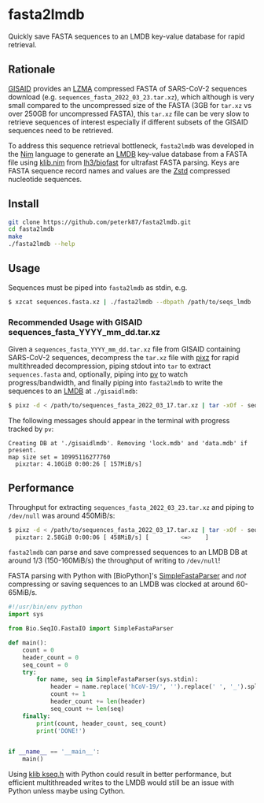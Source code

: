 # fasta2lmdb

Quickly save FASTA sequences to an LMDB key-value database for rapid retrieval.

## Rationale

[GISAID] provides an [LZMA] compressed FASTA of SARS-CoV-2 sequences download (e.g. `sequences_fasta_2022_03_23.tar.xz`), which although is very small compared to the uncompressed size of the FASTA (3GB for `tar.xz` vs over 250GB for uncompressed FASTA), this `tar.xz` file can be very slow to retrieve sequences of interest especially if different subsets of the GISAID sequences need to be retrieved.

To address this sequence retrieval bottleneck, `fasta2lmdb` was developed in the [Nim] language to generate an [LMDB] key-value database from a FASTA file using [klib.nim](https://github.com/lh3/biofast/blob/master/lib/klib.nim) from [lh3/biofast](https://github.com/lh3/biofast) for ultrafast FASTA parsing. Keys are FASTA sequence record names and values are the [Zstd] compressed nucleotide sequences.


## Install

```bash
git clone https://github.com/peterk87/fasta2lmdb.git
cd fasta2lmdb
make
./fasta2lmdb --help
```

## Usage

Sequences must be piped into `fasta2lmdb` as stdin, e.g.

```bash
$ xzcat sequences.fasta.xz | ./fasta2lmdb --dbpath /path/to/seqs_lmdb
```

### Recommended Usage with GISAID sequences_fasta_YYYY_mm_dd.tar.xz

Given a `sequences_fasta_YYYY_mm_dd.tar.xz` file from GISAID containing SARS-CoV-2 sequences, decompress the `tar.xz` file with [pixz] for rapid multithreaded decompression, piping stdout into `tar` to extract `sequences.fasta` and, optionally, piping into [pv] to watch progress/bandwidth, and finally piping into `fasta2lmdb` to write the sequences to an [LMDB] at `./gisaidlmdb`:

```bash
$ pixz -d < /path/to/sequences_fasta_2022_03_17.tar.xz | tar -xOf - sequences.fasta | pv -cN pixztar | ./fasta2lmdb --dbpath ./gisaidlmdb
```

The following messages should appear in the terminal with progress tracked by `pv`:
```
Creating DB at './gisaidlmdb'. Removing 'lock.mdb' and 'data.mdb' if present.
map size set = 10995116277760
  pixztar: 4.10GiB 0:00:26 [ 157MiB/s] 
```

## Performance

Throughput for extracting `sequences_fasta_2022_03_23.tar.xz` and piping to `/dev/null` was around 450MiB/s:

```bash
$ pixz -d < /path/to/sequences_fasta_2022_03_17.tar.xz | tar -xOf - sequences.fasta | pv -cN pixztar > /dev/null
  pixztar: 2.58GiB 0:00:06 [ 458MiB/s] [         <=>    ]
```

`fasta2lmdb` can parse and save compressed sequences to an LMDB DB at around 1/3 (150-160MiB/s) the throughput of writing to `/dev/null`!

FASTA parsing with Python with [BioPython]'s [SimpleFastaParser]() and *not* compressing or saving sequences to an LMDB was clocked at around 60-65MiB/s.

```python
#!/usr/bin/env python
import sys

from Bio.SeqIO.FastaIO import SimpleFastaParser

def main():
    count = 0
    header_count = 0
    seq_count = 0
    try:
        for name, seq in SimpleFastaParser(sys.stdin):
            header = name.replace('hCoV-19/', '').replace(' ', '_').split('|', maxsplit=1)[0]
            count += 1
            header_count += len(header)
            seq_count += len(seq)
    finally:
        print(count, header_count, seq_count)
        print('DONE!')


if __name__ == '__main__':
    main()
```

Using [klib kseq.h](https://github.com/attractivechaos/klib/blob/master/kseq.h) with Python could result in better performance, but efficient multithreaded writes to the LMDB would still be an issue with Python unless maybe using Cython.


[Nim]: https://nim-lang.org/
[LZMA]: https://tukaani.org/xz/
[pixz]: https://github.com/vasi/pixz
[pv]: http://www.ivarch.com/programs/pv.shtml
[LMDB]: http://www.lmdb.tech/doc/
[GISAID]: https://www.gisaid.org/
[Zstd]: https://github.com/facebook/zstd